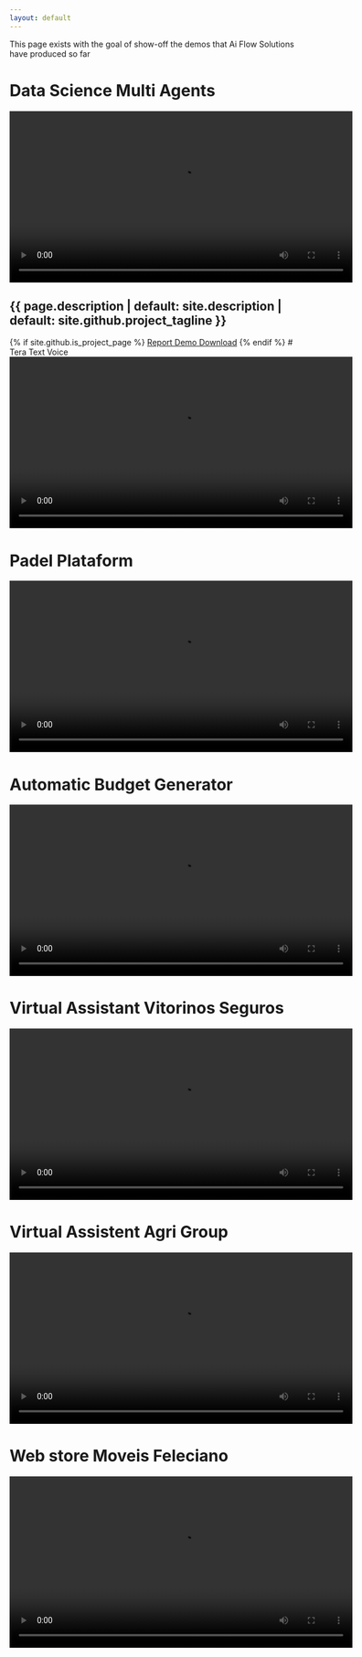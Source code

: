 ```yaml
---
layout: default
---
```


This page exists with the goal of show-off the demos that Ai Flow Solutions have produced so far

# Data Science Multi Agents

<video width="600" controls>
  <source src="videos\Multi-Agentes-Relatório-Análise-Dados.mp4" type="video/mp4">
  Your browser does not support the video tag.
</video>
<h2 class="project-tagline">{{ page.description | default: site.description | default: site.github.project_tagline }}</h2>
      {% if site.github.is_project_page %}
        <a href="Report_Employee_Attrition.pdf" download="Report_Employee_Attrition.pdf">Report Demo Download</a>
      {% endif %}
# Tera Text Voice

<video width="600" controls>
  <source src="videos\Tera-Texto-Voz.mp4" type="video/mp4">
  Your browser does not support the video tag.
</video>

# Padel Plataform

<video width="600" controls>
  <source src="videos\Plataforma-Padel.mp4" type="video/mp4">
  Your browser does not support the video tag.
</video>

# Automatic Budget Generator

<video width="600" controls>
  <source src="videos\Orçamento-Automático.mp4" type="video/mp4">
  Your browser does not support the video tag.
</video>

# Virtual Assistant Vitorinos Seguros 

<video width="600" controls>
  <source src="videos\Assistente-Vitorinos-Seguros.mp4" type="video/mp4">
  Your browser does not support the video tag.
</video>

# Virtual Assistent Agri Group

<video width="600" controls>
  <source src="videos\Assistente-Agriloja.mp4" type="video/mp4">
  Your browser does not support the video tag.
</video>

# Web store Moveis Feleciano

<video width="600" controls>
  <source src="videos\Web-Store-Moveis-Feliciano.mp4" type="video/mp4">
  Your browser does not support the video tag.
</video>
